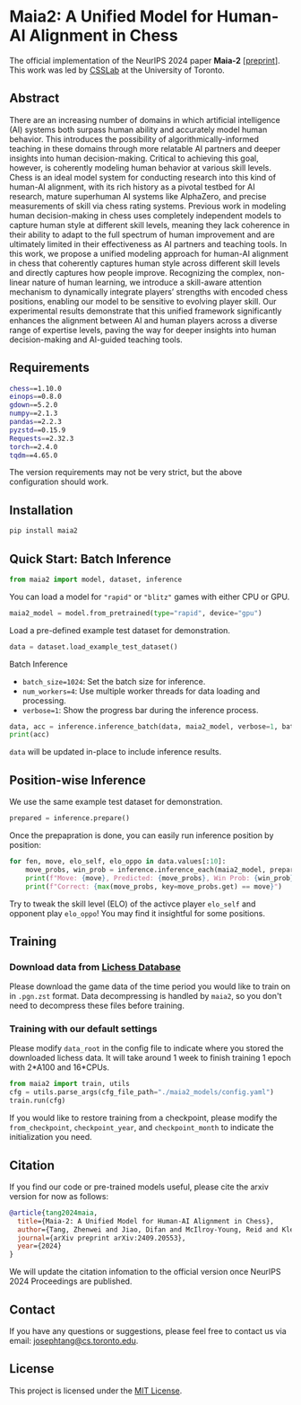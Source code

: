 # Maia2: A Unified Model for Human-AI Alignment in Chess

The official implementation of the NeurIPS 2024 paper **Maia-2** [[preprint](https://arxiv.org/abs/2409.20553)]. This work was led by [CSSLab](https://csslab.cs.toronto.edu/) at the University of Toronto.

## Abstract
There are an increasing number of domains in which artificial intelligence (AI) systems both surpass human ability and accurately model human behavior. This introduces the possibility of algorithmically-informed teaching in these domains through more relatable AI partners and deeper insights into human decision-making. Critical to achieving this goal, however, is coherently modeling human behavior at various skill levels. Chess is an ideal model system for conducting research into this kind of human-AI alignment, with its rich history as a pivotal testbed for AI research, mature superhuman AI systems like AlphaZero, and precise measurements of skill via chess rating systems. Previous work in modeling human decision-making in chess uses completely independent models to capture human style at different skill levels, meaning they lack coherence in their ability to adapt to the full spectrum of human improvement and are ultimately limited in their effectiveness as AI partners and teaching tools. In this work, we propose a unified modeling approach for human-AI alignment in chess that coherently captures human style across different skill levels and directly captures how people improve. Recognizing the complex, non-linear nature of human learning, we introduce a skill-aware attention mechanism to dynamically integrate players’ strengths with encoded chess positions, enabling our model to be sensitive to evolving player skill. Our experimental results demonstrate that this unified framework significantly enhances the alignment between AI and human players across a diverse range of expertise levels, paving the way for deeper insights into human decision-making and AI-guided teaching tools.

## Requirements

```sh
chess==1.10.0
einops==0.8.0
gdown==5.2.0
numpy==2.1.3
pandas==2.2.3
pyzstd==0.15.9
Requests==2.32.3
torch==2.4.0
tqdm==4.65.0
```

The version requirements may not be very strict, but the above configuration should work.

## Installation

```sh
pip install maia2
```

## Quick Start: Batch Inference

```python
from maia2 import model, dataset, inference
```

You can load a model for `"rapid"` or `"blitz"` games with either CPU or GPU.

```python
maia2_model = model.from_pretrained(type="rapid", device="gpu")
```

Load a pre-defined example test dataset for demonstration.

```python
data = dataset.load_example_test_dataset()
```

Batch Inference
- `batch_size=1024`: Set the batch size for inference.
- `num_workers=4`: Use multiple worker threads for data loading and processing.
- `verbose=1`: Show the progress bar during the inference process.

```python
data, acc = inference.inference_batch(data, maia2_model, verbose=1, batch_size=1024, num_workers=4)
print(acc)
```

`data` will be updated in-place to include inference results.


## Position-wise Inference

We use the same example test dataset for demonstration.
```python
prepared = inference.prepare()
```

Once the prepapration is done, you can easily run inference position by position:
```python
for fen, move, elo_self, elo_oppo in data.values[:10]:
    move_probs, win_prob = inference.inference_each(maia2_model, prepared, fen, elo_self, elo_oppo)
    print(f"Move: {move}, Predicted: {move_probs}, Win Prob: {win_prob}")
    print(f"Correct: {max(move_probs, key=move_probs.get) == move}")
```

Try to tweak the skill level (ELO) of the activce player `elo_self` and opponent play `elo_oppo`! You may find it insightful for some positions.


## Training

### Download data from [Lichess Database](https://database.lichess.org/)

Please download the game data of the time period you would like to train on in `.pgn.zst` format. Data decompressing is handled by `maia2`, so you don't need to decompress these files before training.

### Training with our default settings

Please modify `data_root` in the config file to indicate where you stored the downloaded lichess data. It will take around 1 week to finish training 1 epoch with 2\*A100 and 16\*CPUs.

```python
from maia2 import train, utils
cfg = utils.parse_args(cfg_file_path="./maia2_models/config.yaml")
train.run(cfg)
```

If you would like to restore training from a checkpoint, please modify the `from_checkpoint`, `checkpoint_year`, and `checkpoint_month` to indicate the initialization you need.


## Citation

If you find our code or pre-trained models useful, please cite the arxiv version for now as follows:

```bibtex
@article{tang2024maia,
  title={Maia-2: A Unified Model for Human-AI Alignment in Chess},
  author={Tang, Zhenwei and Jiao, Difan and McIlroy-Young, Reid and Kleinberg, Jon and Sen, Siddhartha and Anderson, Ashton},
  journal={arXiv preprint arXiv:2409.20553},
  year={2024}
}
```

We will update the citation infomation to the official version once NeurIPS 2024 Proceedings are published.

## Contact

If you have any questions or suggestions, please feel free to contact us via email: josephtang@cs.toronto.edu.

## License

This project is licensed under the [MIT License](LICENSE).
